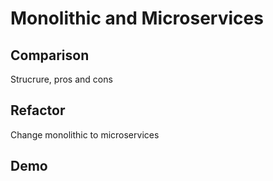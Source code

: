 # Monolithic and Microservices

## Comparison 
Strucrure, pros and cons

## Refactor 
Change monolithic to microservices

## Demo
